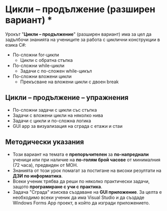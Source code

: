 # Цикли – продължение (разширен вариант) *

Урокът "**Цикли – продължение**" (разширен вариант) има за цел да задълбочи знанията на учениците за работа с циклични конструкции в езика C#:
 - По-сложни for-цикли
    - Цикли с обратна стъпка
 - По-сложни while-цикли
    - Задачи с по-сложен while-цикъл
 - По-сложни вложени цикли
    - Прекъсване на вложени цикли с двоен break

## Цикли – продължение – упражнения
  - По-сложни задачи с цикли със стъпка
  - Задачи с вложени цикли на няколко нива
  - Задачи с цикли и по-сложна логика
  - GUI app за визуализация на сграда с етажи и стаи

## Методически указания
  - Този вариант на темата е **препоръчителен** за **по-напреднали** ученици или при наличие на **по-голям брой часове** от минималния (72 часа), предвиден от МОН.
  - Знанията от този урок помагат за постигане на високи резултати на **ДЗИ по информатика**.
  - Всеки ученик трябва да реши по няколко практически задачи, защото **програмиране с учи с практика**.
  - Задача "Сграда" изисква създаване на **GUI приложение**. За целта е необходимо всеки ученик да има Visual Studio и да създаде Windows Forms App проект, в който да изгради приложението.
